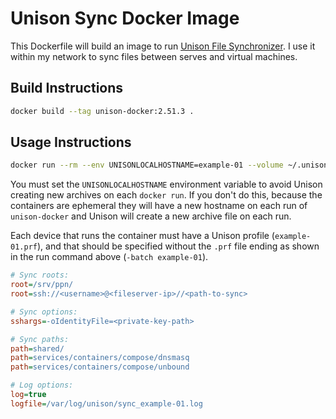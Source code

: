 # Unison Sync Docker Image

This Dockerfile will build an image to run [Unison File Synchronizer](https://www.cis.upenn.edu/~bcpierce/unison/). I use it within my network to sync files between serves and virtual machines.

## Build Instructions

```sh
docker build --tag unison-docker:2.51.3 .
```

## Usage Instructions

```sh
docker run --rm --env UNISONLOCALHOSTNAME=example-01 --volume ~/.unison:/home/unison/.unison --volume ~/.ssh:/home/unison/.ssh --volume /srv/ppn:/srv/ppn --volume /var/log:/var/log -it unison-docker:2.51.3 -batch example-01
```

You must set the `UNISONLOCALHOSTNAME` environment variable to avoid Unison creating new archives on each `docker run`. If you don't do this, because the containers are ephemeral they will have a new hostname on each run of `unison-docker` and Unison will create a new archive file on each run.

Each device that runs the container must have a Unison profile (`example-01.prf`), and that should be specified without the `.prf` file ending as shown in the run command above (`-batch example-01`).

```ini
# Sync roots:
root=/srv/ppn/
root=ssh://<username>@<fileserver-ip>//<path-to-sync>

# Sync options:
sshargs=-oIdentityFile=<private-key-path>

# Sync paths:
path=shared/
path=services/containers/compose/dnsmasq
path=services/containers/compose/unbound

# Log options:
log=true
logfile=/var/log/unison/sync_example-01.log
```

